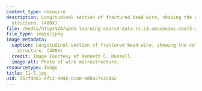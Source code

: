 ```yaml
---
content_type: resource
description: Longitudinal section of fractured bead wire, showing the cold-drawn internal
  structure. (400X)
file: /media/https%3A/open-learning-course-data-rc.s3.amazonaws.com/3-a27-case-studies-in-forensic-metallurgy-fall-2007/56cfdd81efc29d480ca04d0a27c2c8a2_11-5.jpg
file_type: image/jpeg
image_metadata:
  caption: Longitudinal section of fractured bead wire, showing the cold-drawn internal
    structure. (400X)
  credit: Image Courtesy of Kenneth C. Russell.
  image-alt: Photo of wire microstructure.
resourcetype: Image
title: 11-5.jpg
uid: 56cfdd81-efc2-9d48-0ca0-4d0a27c2c8a2
---
```


